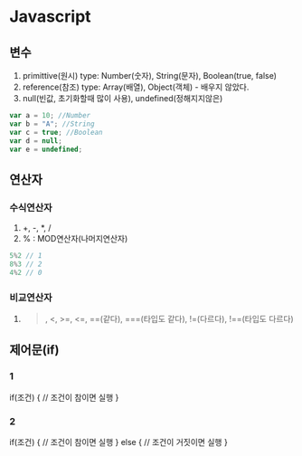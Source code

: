 # Javascript
## 변수
1. primittive(원시) type: Number(숫자), String(문자), Boolean(true, false)
2. reference(참조) type: Array(배열), Object(객체) - 배우지 않았다.
3. null(빈값, 초기화할때 많이 사용), undefined(정해지지않은)
```js
var a = 10; //Number
var b = "A"; //String
var c = true; //Boolean
var d = null;
var e = undefined;
```
## 연산자
### 수식연산자
1. +, -, *, /
2. % : MOD연산자(나머지연산자)
```js
5%2 // 1
8%3 // 2
4%2 // 0
```
### 비교연산자
1. >, <, >=, <=, ==(같다), ===(타입도 같다), !=(다르다), !==(타입도 다르다)

## 제어문(if)
### 1
if(조건) {
	// 조건이 참이면 실행
}

### 2
if(조건) {
	// 조건이 참이면 실행
}
else {
	// 조건이 거짓이면 실행
}

